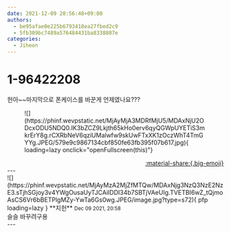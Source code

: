 ```yaml
---
date: 2021-12-09 20:56:48+09:00
authors:
  - be95afae0e225b6793418ea27fbed2c9
  - 5fb309bc7489a576484431ba8338807e
categories:
  - Jiheon
---
```


# 1-96422208

<div class="post-container" markdown="1">
<div class="content-container md-sidebar__scrollwrap" markdown="1">

헌아~~마지막으로 폰케이스를 바꾼게 언제였나요???
<figure markdown="1">
![](https://phinf.wevpstatic.net/MjAyMjA3MDRfMjU5/MDAxNjU2ODcxODU5NDQ0.IK3bZCZ9Lkjth65kHo0erv6qyQGWpUYETiS3mkrErY8g.rCXRbNeV6qziUMalwfw9skUwFTxXK1zOczWhT4TmGYYg.JPEG/579e9c9867134cbf850fe63fb395f07b617.jpg){ loading=lazy onclick="openFullscreen(this)"}
</figure>


</div>
</div>

<div style="text-align: right;" markdown="1">
<a href="https://weverse.io/fromis9/fanpost/1-96422208" style="text-align: right;">:material-share:{.big-emoji}</a>
</div>
---

<div class="comments-container md-sidebar__scrollwrap" markdown="1">
<div class="comment" markdown="1">
<div class='id-container' markdown="1">
![](https://phinf.wevpstatic.net/MjAyMzA2MjZfMTQw/MDAxNjg3NzQ3NzE2NzE3.sTjhSGjoy3v4YWgOusaUyTJCAiIDDI34b7SBTjVAeUIg.TVETBI6wZ_tQjmoAsCS6Vr6bBETPlgMZy-YwTa6Gs0wg.JPEG/image.jpg?type=s72){ pfp loading=lazy }
**<span class="artist">지헌</span>** <small>Dec 09 2021, 20:58</small><br>
</div>
<div class='comment-body' markdown="1">
슬슬 바꾸려구용
</div>
</div>
</div>
---
